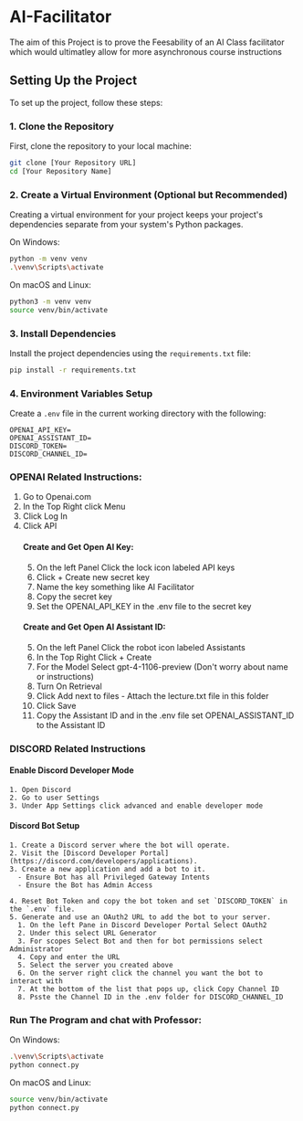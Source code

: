 # AI-Facilitator

The aim of this Project is to prove the Feesability of an AI Class facilitator which would ultimatley allow for more asynchronous course instructions

## Setting Up the Project

To set up the project, follow these steps:

### 1. Clone the Repository
First, clone the repository to your local machine:
```bash
git clone [Your Repository URL]
cd [Your Repository Name]
```

### 2. Create a Virtual Environment (Optional but Recommended)
Creating a virtual environment for your project keeps your project's dependencies separate from your system's Python packages.

On Windows:
```bash
python -m venv venv
.\venv\Scripts\activate
```
On macOS and Linux:
```bash
python3 -m venv venv
source venv/bin/activate
```

### 3. Install Dependencies
Install the project dependencies using the `requirements.txt` file:
```bash
pip install -r requirements.txt
```

### 4. Environment Variables Setup
Create a `.env` file in the current working directory with the following:
```plaintext
OPENAI_API_KEY=
OPENAI_ASSISTANT_ID=
DISCORD_TOKEN=
DISCORD_CHANNEL_ID=
```

### OPENAI Related Instructions:
1. Go to Openai.com
2. In the Top Right click Menu 
3. Click Log In
4. Click API
   #### Create and Get Open AI Key:
     5. On the left Panel Click the lock icon labeled API keys
     6. Click + Create new secret key
     7. Name the key something like AI Facilitator
     8. Copy the secret key
     9. Set the OPENAI_API_KEY in the .env file to the secret key
   #### Create and Get Open AI Assistant ID:
     5. On the left Panel Click the robot icon labeled Assistants
     6. In the Top Right Click + Create
     7. For the Model Select gpt-4-1106-preview (Don't worry about name or instructions)
     8. Turn On Retrieval
     9. Click Add next to files
       - Attach the lecture.txt file in this folder
     10. Click Save
     11. Copy the Assistant ID and in the .env file set OPENAI_ASSISTANT_ID to the Assistant ID

### DISCORD Related Instructions
  #### Enable Discord Developer Mode
    1. Open Discord
    2. Go to user Settings
    3. Under App Settings click advanced and enable developer mode

  #### Discord Bot Setup
    1. Create a Discord server where the bot will operate.
    2. Visit the [Discord Developer Portal](https://discord.com/developers/applications).
    3. Create a new application and add a bot to it.
      - Ensure Bot has all Privileged Gateway Intents
      - Ensure the Bot has Admin Access

    4. Reset Bot Token and copy the bot token and set `DISCORD_TOKEN` in the `.env` file.
    5. Generate and use an OAuth2 URL to add the bot to your server.
      1. On the left Pane in Discord Developer Portal Select OAuth2
      2. Under this select URL Generator
      3. For scopes Select Bot and then for bot permissions select Administrator
      4. Copy and enter the URL
      5. Select the server you created above
      6. On the server right click the channel you want the bot to interact with
      7. At the bottom of the list that pops up, click Copy Channel ID
      8. Psste the Channel ID in the .env folder for DISCORD_CHANNEL_ID

### Run The Program and chat with Professor:
  On Windows:
  ```bash
  .\venv\Scripts\activate
  python connect.py
  ```
  On macOS and Linux:
  ```bash
  source venv/bin/activate
  python connect.py
  ```
